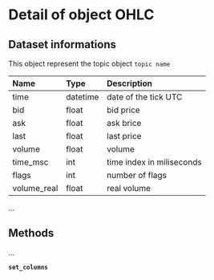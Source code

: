# Detail of object OHLC


## Dataset informations

This object represent the topic object `topic name`

|Name|Type|Description|
|:------|:------|:------|
|time|datetime|date of the tick UTC|
|bid|float|bid price|
|ask|float|ask brice|
|last|float|last price|
|volume|float|volume|
|time_msc|int|time index in miliseconds|
|flags|int|number of flags|
|volume_real|float|real volume|## Parameters

...
## Methods

...

**`set_columns`**
